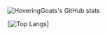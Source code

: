 <!--
**HoveringGoat/HoveringGoat** is a ✨ _special_ ✨ repository because its `README.md` (this file) appears on your GitHub profile.

Here are some ideas to get you started:

- 🔭 I’m currently working on ...
- 🌱 I’m currently learning ...
- 👯 I’m looking to collaborate on ...
- 🤔 I’m looking for help with ...
- 💬 Ask me about ...
- 📫 How to reach me: ...
- 😄 Pronouns: ...
- ⚡ Fun fact: ...
-->
![HoveringGoats's GitHub stats](https://github-readme-stats.vercel.app/api?username=hoveringgoat&count_private=true)

[![Top Langs](https://github-readme-stats.vercel.app/api/top-langs/?username=hoveringgoat&count_private=true)]
